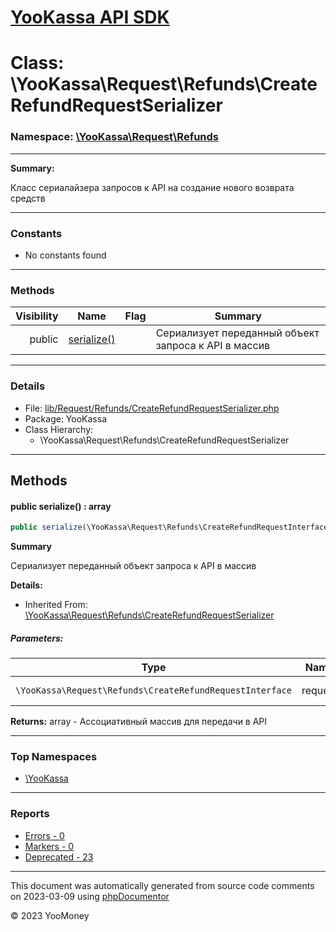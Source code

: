 # [YooKassa API SDK](../home.md)

# Class: \YooKassa\Request\Refunds\CreateRefundRequestSerializer
### Namespace: [\YooKassa\Request\Refunds](../namespaces/yookassa-request-refunds.md)
---
**Summary:**

Класс сериалайзера запросов к API на создание нового возврата средств


---
### Constants
* No constants found

---
### Methods
| Visibility | Name | Flag | Summary |
| ----------:| ---- | ---- | ------- |
| public | [serialize()](../classes/YooKassa-Request-Refunds-CreateRefundRequestSerializer.md#method_serialize) |  | Сериализует переданный объект запроса к API в массив |

---
### Details
* File: [lib/Request/Refunds/CreateRefundRequestSerializer.php](../../lib/Request/Refunds/CreateRefundRequestSerializer.php)
* Package: YooKassa
* Class Hierarchy:
  * \YooKassa\Request\Refunds\CreateRefundRequestSerializer

---
## Methods
<a name="method_serialize" class="anchor"></a>
#### public serialize() : array

```php
public serialize(\YooKassa\Request\Refunds\CreateRefundRequestInterface $request) : array
```

**Summary**

Сериализует переданный объект запроса к API в массив

**Details:**
* Inherited From: [\YooKassa\Request\Refunds\CreateRefundRequestSerializer](../classes/YooKassa-Request-Refunds-CreateRefundRequestSerializer.md)

##### Parameters:
| Type | Name | Description |
| ---- | ---- | ----------- |
| <code lang="php">\YooKassa\Request\Refunds\CreateRefundRequestInterface</code> | request  | Сериализуемый объект запроса |

**Returns:** array - Ассоциативный массив для передачи в API



---

### Top Namespaces

* [\YooKassa](../namespaces/yookassa.md)

---

### Reports
* [Errors - 0](../reports/errors.md)
* [Markers - 0](../reports/markers.md)
* [Deprecated - 23](../reports/deprecated.md)

---

This document was automatically generated from source code comments on 2023-03-09 using [phpDocumentor](http://www.phpdoc.org/)

&copy; 2023 YooMoney